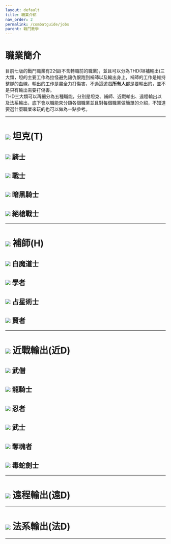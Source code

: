 ```yaml
---
layout: default
title: 職業介紹
nav_order: 2
permalink: /combatguide/jobs
parent: 戰鬥教學
---
```


# 職業簡介

目前七版的戰鬥職業有22個(不含轉職前的職業)，並且可以分為THD(坦補輸出)三大類，坦的主要工作為拉怪避免讓仇恨跑到補師以及輸出身上，補師的工作是維持整隊的血線，輸出的工作是盡全力打傷害，不過這遊戲**所有人**都是要輸出的，並不是只有輸出需要打傷害。  
THD三大類可以再細分為五種職能，分別是坦克、補師、近戰輸出、遠程輸出以及法系輸出，底下會以職能來分類各個職業並且對每個職業做簡單的介紹，不知道要選什麼職業來玩的也可以做為一點參考。  

---

# <img src = "https://ffxiv.gamerescape.com/w/images/6/6b/Tank_Icon_1.png"> 坦克(T)  

## <img src = "https://ffxiv.gamerescape.com/w/images/7/74/Paladin_Icon_10.png"> 騎士  
## <img src = "https://ffxiv.gamerescape.com/w/images/6/68/Warrior_Icon_10.png"> 戰士  
## <img src = "https://ffxiv.gamerescape.com/w/images/e/e3/Dark_Knight_Icon_10.png"> 暗黑騎士  
## <img src = "https://ffxiv.gamerescape.com/w/images/8/87/Gunbreaker_Icon_10.png"> 絕槍戰士  


---

# <img src = "https://ffxiv.gamerescape.com/w/images/d/d6/Healer_Icon_1.png"> 補師(H) 

## <img src = "https://ffxiv.gamerescape.com/w/images/6/6c/White_Mage_Icon_10.png"> 白魔道士  
## <img src = "https://ffxiv.gamerescape.com/w/images/9/90/Scholar_Icon_10.png"> 學者  
## <img src = "https://ffxiv.gamerescape.com/w/images/4/46/Astrologian_Icon_10.png"> 占星術士  
## <img src = "https://ffxiv.gamerescape.com/w/images/3/3d/Sage_Icon_10.png"> 賢者    

---

# <img src = "https://ffxiv.gamerescape.com/w/images/2/29/Melee_DPS_Icon_1.png"> 近戰輸出(近D)  

## <img src = "https://ffxiv.gamerescape.com/w/images/8/80/Monk_Icon_10.png"> 武僧  
## <img src = "https://ffxiv.gamerescape.com/w/images/c/ca/Dragoon_Icon_10.png"> 龍騎士  
## <img src = "https://ffxiv.gamerescape.com/w/images/c/c5/Ninja_Icon_10.png"> 忍者  
## <img src = "https://ffxiv.gamerescape.com/w/images/6/61/Samurai_Icon_10.png"> 武士  
## <img src = "https://ffxiv.gamerescape.com/w/images/e/ec/Reaper_Icon_10.png"> 奪魂者  
## <img src = "https://ffxiv.gamerescape.com/w/images/2/22/Viper_Icon_10.png"> 毒蛇劍士  

---

# <img src = "https://ffxiv.gamerescape.com/w/images/3/3d/Physical_Ranged_DPS_Icon_1.png"> 遠程輸出(遠D)  


---

# <img src = "https://ffxiv.gamerescape.com/w/images/6/65/Magic_Ranged_DPS_Icon_1.png"> 法系輸出(法D)  


---
